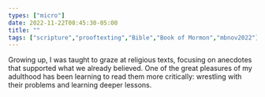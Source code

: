 ```yaml
---
types: ["micro"]
date: 2022-11-22T08:45:30-05:00
title: ""
tags: ["scripture","prooftexting","Bible","Book of Mormon","mbnov2022"]
---
```

Growing up, I was taught to graze at religious texts, focusing on anecdotes that supported what we already believed. One of the great pleasures of my adulthood has been learning to read them more critically: wrestling with their problems and learning deeper lessons.
